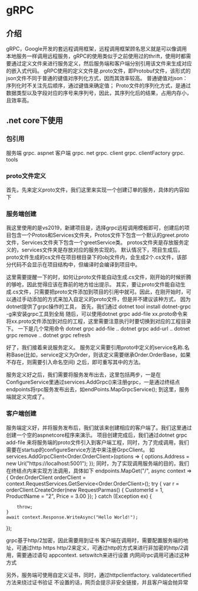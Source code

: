 # gRPC

## 介绍
gRPC，Google开发的套远程调用框架，远程调用框架顾名思义就是可以像调用本地服务一样调用远程服务，gRPC的使用类似于之前使用过的thrift，使用时都需要通过定义文件来进行服务定义，然后服务端和客户端分别引用该文件来生成对应的嵌入式代码。
gRPC使用的定义文件是.proto文件，即Protobuf文件，该形式的json文件不同于普通的键值对序列化方式，因而其效率较高。
普通键值对json：序列化时不关注先后顺序，通过键值来确定值；
Proto文件的序列化方式，是通过数据类型以及字段对应的序号来序列号，因此，其序列化后的结果，占用内存小，且效率高。

## .net core下使用

### 包引用
服务端
grpc. aspnet
客户端
grpc. net
grpc. client
grpc. clientFactory
grpc. tools

### proto文件定义
首先，先来定义proto文件，我们这里来实现一个创建订单的服务，具体的内容如下

### 服务端创建
我这里使用的是vs2019，新建项目是，选择grpc远程调用模板即可，创建后的项目包含一个Protos和Services文件夹，Protos文件下包含一个默认的greet.proto文件，Services文件夹下包含一个greetService类。
protos文件夹是存放服务定义的，services文件夹是存放对应的服务实现的。
默认情况下，项目生成后，proto文件生成的cs文件在项目根目录下的obj文件内，会生成2个.cs文件，该部分代码不会显示在项目结构中，但编译时会编译到项目中。

这里需要提醒一下的时，如何让proto文件能自动生成.cs文件，刚开始的时候折腾的够呛，因此觉得应该在靠前的地方给出提示。
其实，要让proto文件能自动生成.cs文件，只需要把proto文件添加到项目的引用中就可。因此，在刚开始时，可以通过手动添加的方式来加入自定义的proto文件，但是并不建议该种方式，
因为dotnet提供了grpc操作的工具，
首先，我们通过 dotnet tool install dotnet-grpc -g来安装grpc工具到全局
随后，可以使用dotnet grpc add-file xx.proto命令来将xx.proto文件添加到对应的工程，这里需要注意执行时要切换到对应的工程目录下。
一下是几个常用命令
dotnet grpc add-file ..
dotnet grpc add-url ..
dotnet grpc remove ..
dotnet grpc refresh

好了，我们接着来说服务定义。
服务定义需要引用proto中定义的service名称.名称Base(比如，service定义为Order，则该定义需要继承Order.OrderBase，如果不存在，则需要引入命名空间)
之后，即可重写其中的方法。

服务定义好之后，我们需要将服务发布出去，这里包括两步，一是在ConfigureService里通过services.AddGrpc()来注册grpc，一是通过终结点endpoints将rpc服务发布出去，如endPoints.MapGrpcService<xxx>();
到这里，服务端就定义完成了。

### 客户端创建
服务端定义好，并将服务发布后，我们就该来创建相应的客户端了。我们这里通过创建一个空的aspnetcore程序来演示。
项目创建完成后，我们通过dotnet grpc add-file 来将服务端的proto文件引入到客户端工程，同时，为了完成调用，我们需要在startup的configureService方法中来注册GrpcClient。
如services.AddGrpcClient<Order.OrderClient>(options => { options.Address = new Uri("https://localhost:5001"); });
同时，为了实现调用服务端的目的，我们在终结点内来实现方法调用，具体如下
endpoints.MapGet("/", async context =>
{
    Order.OrderClient orderClient = context.RequestServices.GetService<Order.OrderClient>();
    try
    {
        var r = orderClient.CreateOrder(new RequestParmas() { CustomerId = 1, ProductName = "2", Price = 3.00 });
    }
    catch (Exception ex)
    {

        throw;
    }
    await context.Response.WriteAsync("Hello World!");
});

grpc基于http/2加密，因此需要用到证书
客户端在调用时，需要配置服务端的地址，可通过http  https  http/2来定义，可通过http的方式来进行非加密的http/2调用，需要通过语句
appcontext. setswitch来进行设置
内网间rpc调用可通过这种方式

另外，服务端可使用自定义证书，同时，通过httpclientfactory. validatecertified方法来绕过证书验证
不设置的话，网页会提示非安全链接，并且客户端会抛异常